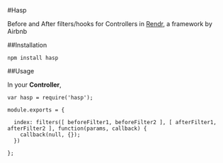 #Hasp

Before and After filters/hooks for Controllers in [Rendr](https://github.com/airbnb/rendr), a framework by Airbnb

##Installation

```
npm install hasp
```

##Usage

In your **Controller**,

```
var hasp = require('hasp');

module.exports = {

  index: filters([ beforeFilter1, beforeFilter2 ], [ afterFilter1, afterFilter2 ], function(params, callback) {
    callback(null, {});
  })

};

```

